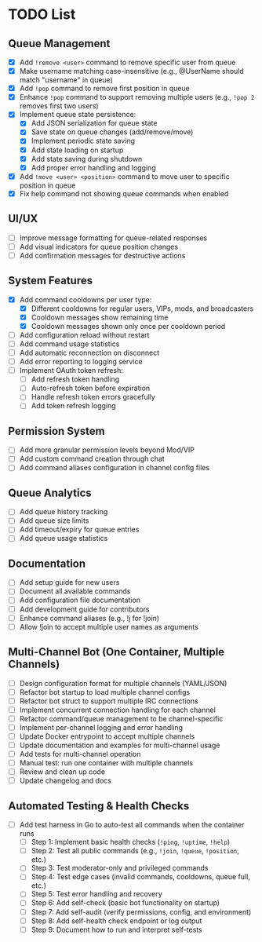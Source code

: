 # TODO List

## Queue Management
- [x] Add `!remove <user>` command to remove specific user from queue
- [x] Make username matching case-insensitive (e.g., @UserName should match "username" in queue)
- [x] Add `!pop` command to remove first position in queue
- [x] Enhance `!pop` command to support removing multiple users (e.g., `!pop 2` removes first two users)
- [x] Implement queue state persistence:
  - [x] Add JSON serialization for queue state
  - [x] Save state on queue changes (add/remove/move)
  - [x] Implement periodic state saving
  - [x] Add state loading on startup
  - [x] Add state saving during shutdown
  - [x] Add proper error handling and logging
- [x] Add `!move <user> <position>` command to move user to specific position in queue
- [x] Fix help command not showing queue commands when enabled

## UI/UX
- [ ] Improve message formatting for queue-related responses
- [ ] Add visual indicators for queue position changes
- [ ] Add confirmation messages for destructive actions

## System Features
- [x] Add command cooldowns per user type:
  - [x] Different cooldowns for regular users, VIPs, mods, and broadcasters
  - [x] Cooldown messages show remaining time
  - [x] Cooldown messages shown only once per cooldown period
- [ ] Add configuration reload without restart
- [ ] Add command usage statistics
- [ ] Add automatic reconnection on disconnect
- [ ] Add error reporting to logging service
- [ ] Implement OAuth token refresh:
  - [ ] Add refresh token handling
  - [ ] Auto-refresh token before expiration
  - [ ] Handle refresh token errors gracefully
  - [ ] Add token refresh logging

## Permission System
- [ ] Add more granular permission levels beyond Mod/VIP
- [ ] Add custom command creation through chat
- [ ] Add command aliases configuration in channel config files

## Queue Analytics
- [ ] Add queue history tracking
- [ ] Add queue size limits
- [ ] Add timeout/expiry for queue entries
- [ ] Add queue usage statistics

## Documentation
- [ ] Add setup guide for new users
- [ ] Document all available commands
- [ ] Add configuration file documentation
- [ ] Add development guide for contributors
- [ ] Enhance command aliases (e.g., !j for !join)
- [ ] Allow !join to accept multiple user names as arguments 

## Multi-Channel Bot (One Container, Multiple Channels)

- [ ] Design configuration format for multiple channels (YAML/JSON)
- [ ] Refactor bot startup to load multiple channel configs
- [ ] Refactor bot struct to support multiple IRC connections
- [ ] Implement concurrent connection handling for each channel
- [ ] Refactor command/queue management to be channel-specific
- [ ] Implement per-channel logging and error handling
- [ ] Update Docker entrypoint to accept multiple channels
- [ ] Update documentation and examples for multi-channel usage
- [ ] Add tests for multi-channel operation
- [ ] Manual test: run one container with multiple channels
- [ ] Review and clean up code
- [ ] Update changelog and docs

## Automated Testing & Health Checks

- [ ] Add test harness in Go to auto-test all commands when the container runs
    - [ ] Step 1: Implement basic health checks (`!ping`, `!uptime`, `!help`)
    - [ ] Step 2: Test all public commands (e.g., `!join`, `!queue`, `!position`, etc.)
    - [ ] Step 3: Test moderator-only and privileged commands
    - [ ] Step 4: Test edge cases (invalid commands, cooldowns, queue full, etc.)
    - [ ] Step 5: Test error handling and recovery
    - [ ] Step 6: Add self-check (basic bot functionality on startup)
    - [ ] Step 7: Add self-audit (verify permissions, config, and environment)
    - [ ] Step 8: Add self-health check endpoint or log output
    - [ ] Step 9: Document how to run and interpret self-tests 